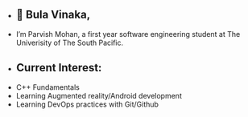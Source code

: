 - ## 👋 Bula Vinaka,
-  I’m Parvish Mohan, a first year software engineering student at The Univerisity of The South Pacific.
- ## Current Interest:
- C++ Fundamentals
- Learning Augmented reality/Android development
- Learning DevOps practices with Git/Github




<!---
stoicsdielast/stoicsdielast is a ✨ special ✨ repository because its `README.md` (this file) appears on your GitHub profile.
You can click the Preview link to take a look at your changes.
--->
